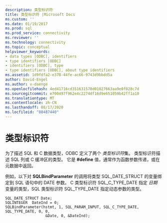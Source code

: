 ```yaml
---
description: 类型标识符
title: 类型标识符 |Microsoft Docs
ms.custom: ''
ms.date: 01/19/2017
ms.prod: sql
ms.prod_service: connectivity
ms.reviewer: ''
ms.technology: connectivity
ms.topic: conceptual
helpviewer_keywords:
- data types [ODBC], identifiers
- type identifiers [ODBC]
- identifiers [ODBC], type
- type identifiers [ODBC], about type identifiers
ms.assetid: 1d9fdfa2-e378-44fe-ac66-9743d9bbdd5a
author: David-Engel
ms.author: v-daenge
ms.openlocfilehash: 4ed41716cd351631578d01027663aa9e0f028c7d
ms.sourcegitcommit: e700497f962e4c2274df16d9e651059b42ff1a10
ms.translationtype: MT
ms.contentlocale: zh-CN
ms.lasthandoff: 08/17/2020
ms.locfileid: "88487440"
---
```

# <a name="type-identifiers"></a>类型标识符
为了描述 SQL 和 C 数据类型，ODBC 定义了两个 *类型标识符*集。 类型标识符描述 SQL 列或 C 缓冲区的类型。 它是 **#define** 值，通常作为函数参数传递，或在元数据中返回。  
  
 例如，以下对 **SQLBindParameter** 的调用将类型 SQL_DATE_STRUCT 的变量绑定到 SQL 语句中的 DATE 参数。 C 类型标识符 SQL_C_TYPE_DATE 指定 *日期* 变量的类型，SQL 类型标识符 SQL_TYPE_DATE 指定动态参数的类型。  
  
```  
SQL_DATE_STRUCT Date;  
SQLINTEGER  DateInd = 0;  
SQLBindParameter(hstmt, 1, SQL_PARAM_INPUT, SQL_C_TYPE_DATE, SQL_TYPE_DATE, 0, 0,  
                  &Date, 0, &DateInd);  
```
